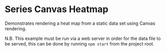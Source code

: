 # Series Canvas Heatmap

Demonstrates rendering a heat map from a static data set using Canvas rendering.

N.B. This example must be run via a web server in order for the data file to
be served, this can be done by running `npm start` from the project root.
